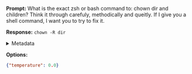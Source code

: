 **Prompt:**
What is the exact zsh or bash command to: chown dir and children? Think it through carefuly, methodically and queitly. If I give you a shell command, I want you to try to fix it.

**Response:**
`chown -R dir`

<details><summary>Metadata</summary>

- Duration: 956 ms
- Datetime: 2023-08-06T15:04:05.778511
- Model: gpt-3.5-turbo-0613

</details>

**Options:**
```json
{"temperature": 0.0}
```

